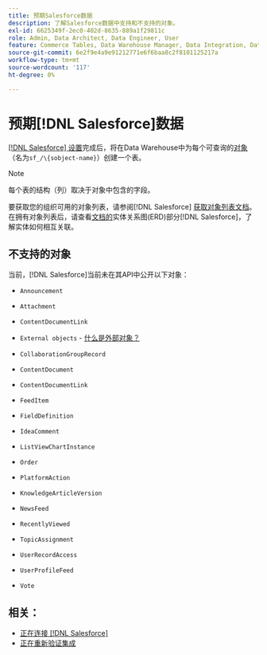```yaml
---
title: 预期Salesforce数据
description: 了解Salesforce数据中支持和不支持的对象。
exl-id: 6625349f-2ec0-402d-8635-889a1f29811c
role: Admin, Data Architect, Data Engineer, User
feature: Commerce Tables, Data Warehouse Manager, Data Integration, Data Import/Export
source-git-commit: 6e2f9e4a9e91212771e6f6baa8c2f8101125217a
workflow-type: tm+mt
source-wordcount: '117'
ht-degree: 0%

---
```


# 预期[!DNL Salesforce]数据

[[!DNL Salesforce] 设置](../integrations/salesforce.md)完成后，将在Data Warehouse中为每个可查询的[对象](https://developer.salesforce.com/docs/atlas.en-us.object_reference.meta/object_reference/sforce_api_objects_concepts.htm)（名为`sf_/\{sobject-name}`）创建一个表。

>[!NOTE]
>
>每个表的结构（列）取决于对象中包含的字段。

要获取您的组织可用的对象列表，请参阅[!DNL Salesforce] [获取对象列表文档](https://developer.salesforce.com/docs/atlas.en-us.api_rest.meta/api_rest/dome_describeGlobal.htm)。 在拥有对象列表后，请查看[文档的](https://developer.salesforce.com/docs/atlas.en-us.object_reference.meta/object_reference/sforce_api_erd_knowledge.htm)实体关系图(ERD)部分[!DNL Salesforce]，了解实体如何相互关联。

## 不支持的对象

当前，[!DNL Salesforce]当前未在其API中公开以下对象：

* `Announcement`
* `Attachment`
* `ContentDocumentLink`
* `External objects` - [什么是外部对象？](https://developer.salesforce.com/docs/atlas.en-us.object_reference.meta/object_reference/sforce_api_objects_external_objects.htm)
* `CollaborationGroupRecord`
* `ContentDocument`
* `ContentDocumentLink`
* `FeedItem`
* `FieldDefinition`
* `IdeaComment`
* `ListViewChartInstance`
* `Order`
* `PlatformAction`

* `KnowledgeArticleVersion`
* `NewsFeed`
* `RecentlyViewed`
* `TopicAssignment`
* `UserRecordAccess`
* `UserProfileFeed`
* `Vote`

## 相关：

* [正在连接 [!DNL Salesforce]](../integrations/salesforce.md)
* [正在重新验证集成](https://experienceleague.adobe.com/docs/commerce-knowledge-base/kb/how-to/mbi-reauthenticating-integrations.html?lang=zh-Hans)
